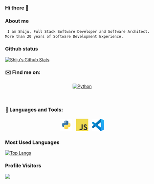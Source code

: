 ### Hi there 👋

### About me
     I am Shiju, Full Stack Software Developer and Software Architect. More than 20 years of Software Development Experience.

### Github status

[![Shiju's Github Stats](https://github-readme-stats.vercel.app/api?username=shijumon&count_private=true&show_icons=true&theme=radical&hide_rank=false&include_all_commits=true)](https://github.com/shijumon/github-readme-stats)

### ✉️ Find me on:


<p align="center">
 <a href="https://linkedin.com/in/shijuak" target="_blank" rel="noopener noreferrer"> <img src="https://cdn.jsdelivr.net/npm/simple-icons@v3/icons/linkedin.svg" alt="Python" height="40" style="vertical-align:top; margin:4px"></a>
</p>

<br />

### 🧰 Languages and Tools:
<p align="center">
<img src="https://raw.githubusercontent.com/github/explore/80688e429a7d4ef2fca1e82350fe8e3517d3494d/topics/python/python.png" alt="Python" height="40" style="vertical-align:top; margin:4px">
<img src="https://raw.githubusercontent.com/github/explore/80688e429a7d4ef2fca1e82350fe8e3517d3494d/topics/javascript/javascript.png" alt="Javascript" height="40" style="vertical-align:top; margin:4px">
<img src="https://raw.githubusercontent.com/github/explore/80688e429a7d4ef2fca1e82350fe8e3517d3494d/topics/visual-studio-code/visual-studio-code.png" alt="VS Code" height="40" style="vertical-align:top; margin:4px">
</p>

### Most Used Languages

[![Top Langs](https://github-readme-stats.vercel.app/api/top-langs/?username=shijumon)](https://github.com/shijumon/github-readme-stats)

### Profile Visitors
![](https://visitor-badge.laobi.icu/badge?page_id=shijumon)


<!--
**shijumon/shijumon** is a ✨ _special_ ✨ repository because its `README.md` (this file) appears on your GitHub profile.

Here are some ideas to get you started:

Software Architect with 18+ years of software development experience.

Technical Skills:
 Dotnet Stack: C#, ASP.NET WebApi, ASP.NET Core
 Java Stack: Core Java, Spring Boot, Vertx
 NodeJS Stack : JavaScript, TypeScript, Express
 Front End Stack: Angular, React
 Dotnet Web services, Win-forms, WPF
 OOPS, Design patterns, Architecture design
 Agile methodology, SCRUM
 Database : ORACLE , SQL SERVER, PostgreSQL
 NoSQL Database: MongoDB, Elasticsearch, AWS S3
 Strong fundamentals in OOPS
 Microservices
 Strong ability to understand modern software development frameworks
 Ability to work with new technologies
 Application architecture, framework design
 Dockerized development and deployment.
-->

